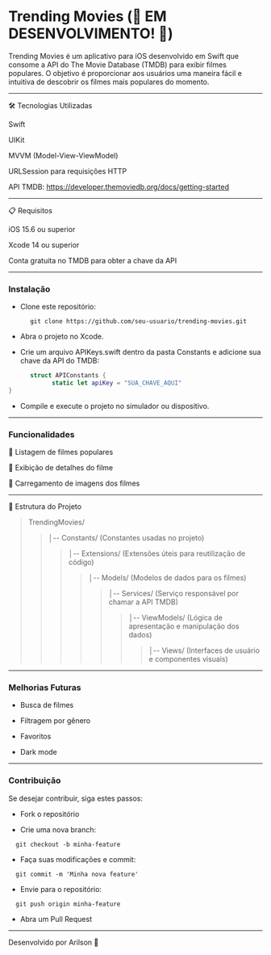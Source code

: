# Trending Movies (🚧 EM DESENVOLVIMENTO! 🚧)

Trending Movies é um aplicativo para iOS desenvolvido em Swift que consome a API do The Movie Database (TMDB) para exibir filmes populares. O objetivo é proporcionar aos usuários uma maneira fácil e intuitiva de descobrir os filmes mais populares do momento.

---

🛠 Tecnologias Utilizadas

Swift

UIKit

MVVM (Model-View-ViewModel)

URLSession para requisições HTTP

API TMDB: https://developer.themoviedb.org/docs/getting-started

---

📋 Requisitos

iOS 15.6 ou superior

Xcode 14 ou superior

Conta gratuita no TMDB para obter a chave da API

---


### Instalação

- Clone este repositório:

```
      git clone https://github.com/seu-usuario/trending-movies.git
```

- Abra o projeto no Xcode.

- Crie um arquivo APIKeys.swift dentro da pasta Constants e adicione sua chave da API do TMDB:

```swift
      struct APIConstants {
            static let apiKey = "SUA_CHAVE_AQUI"
}
```

- Compile e execute o projeto no simulador ou dispositivo.

---

### Funcionalidades

🚧 Listagem de filmes populares

🚧 Exibição de detalhes do filme

🚧 Carregamento de imagens dos filmes

---

📂 Estrutura do Projeto

> TrendingMovies/
> > │-- Constants/ (Constantes usadas no projeto)
> > > │-- Extensions/ (Extensões úteis para reutilização de código)
> > > > │-- Models/ (Modelos de dados para os filmes)
> > > > > │-- Services/ (Serviço responsável por chamar a API TMDB)
> > > > > > │-- ViewModels/ (Lógica de apresentação e manipulação dos dados)
> > > > > > > │-- Views/ (Interfaces de usuário e componentes visuais)

---

### Melhorias Futuras 

- Busca de filmes

- Filtragem por gênero

- Favoritos

- Dark mode

---

### Contribuição

Se desejar contribuir, siga estes passos:

- Fork o repositório

- Crie uma nova branch: 
```
  git checkout -b minha-feature
```

- Faça suas modificações e commit: 
```
  git commit -m 'Minha nova feature'
```

- Envie para o repositório: 
```
  git push origin minha-feature
```

- Abra um Pull Request

---

Desenvolvido por Arilson 🚀
